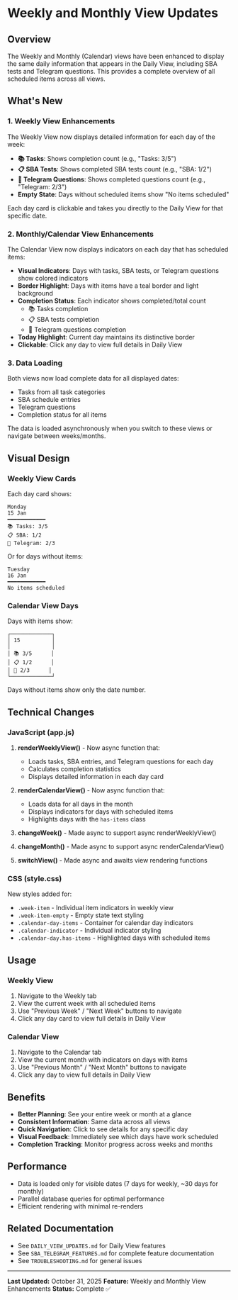 # Weekly and Monthly View Updates

## Overview

The Weekly and Monthly (Calendar) views have been enhanced to display the same daily information that appears in the Daily View, including SBA tests and Telegram questions. This provides a complete overview of all scheduled items across all views.

## What's New

### 1. Weekly View Enhancements

The Weekly View now displays detailed information for each day of the week:

- **📚 Tasks**: Shows completion count (e.g., "Tasks: 3/5")
- **📋 SBA Tests**: Shows completed SBA tests count (e.g., "SBA: 1/2")
- **💬 Telegram Questions**: Shows completed questions count (e.g., "Telegram: 2/3")
- **Empty State**: Days without scheduled items show "No items scheduled"

Each day card is clickable and takes you directly to the Daily View for that specific date.

### 2. Monthly/Calendar View Enhancements

The Calendar View now displays indicators on each day that has scheduled items:

- **Visual Indicators**: Days with tasks, SBA tests, or Telegram questions show colored indicators
- **Border Highlight**: Days with items have a teal border and light background
- **Completion Status**: Each indicator shows completed/total count
  - 📚 Tasks completion
  - 📋 SBA tests completion
  - 💬 Telegram questions completion
- **Today Highlight**: Current day maintains its distinctive border
- **Clickable**: Click any day to view full details in Daily View

### 3. Data Loading

Both views now load complete data for all displayed dates:
- Tasks from all task categories
- SBA schedule entries
- Telegram questions
- Completion status for all items

The data is loaded asynchronously when you switch to these views or navigate between weeks/months.

## Visual Design

### Weekly View Cards

Each day card shows:
```
Monday
15 Jan
━━━━━━━━━━━━
📚 Tasks: 3/5
📋 SBA: 1/2
💬 Telegram: 2/3
```

Or for days without items:
```
Tuesday
16 Jan
━━━━━━━━━━━━
No items scheduled
```

### Calendar View Days

Days with items show:
```
┌─────────────┐
│ 15          │
│             │
│ 📚 3/5      │
│ 📋 1/2      │
│ 💬 2/3      │
└─────────────┘
```

Days without items show only the date number.

## Technical Changes

### JavaScript (app.js)

1. **renderWeeklyView()** - Now async function that:
   - Loads tasks, SBA entries, and Telegram questions for each day
   - Calculates completion statistics
   - Displays detailed information in each day card

2. **renderCalendarView()** - Now async function that:
   - Loads data for all days in the month
   - Displays indicators for days with scheduled items
   - Highlights days with the `has-items` class

3. **changeWeek()** - Made async to support async renderWeeklyView()

4. **changeMonth()** - Made async to support async renderCalendarView()

5. **switchView()** - Made async and awaits view rendering functions

### CSS (style.css)

New styles added for:
- `.week-item` - Individual item indicators in weekly view
- `.week-item-empty` - Empty state text styling
- `.calendar-day-items` - Container for calendar day indicators
- `.calendar-indicator` - Individual indicator styling
- `.calendar-day.has-items` - Highlighted days with scheduled items

## Usage

### Weekly View

1. Navigate to the Weekly tab
2. View the current week with all scheduled items
3. Use "Previous Week" / "Next Week" buttons to navigate
4. Click any day card to view full details in Daily View

### Calendar View

1. Navigate to the Calendar tab
2. View the current month with indicators on days with items
3. Use "Previous Month" / "Next Month" buttons to navigate
4. Click any day to view full details in Daily View

## Benefits

- **Better Planning**: See your entire week or month at a glance
- **Consistent Information**: Same data across all views
- **Quick Navigation**: Click to see details for any specific day
- **Visual Feedback**: Immediately see which days have work scheduled
- **Completion Tracking**: Monitor progress across weeks and months

## Performance

- Data is loaded only for visible dates (7 days for weekly, ~30 days for monthly)
- Parallel database queries for optimal performance
- Efficient rendering with minimal re-renders

## Related Documentation

- See `DAILY_VIEW_UPDATES.md` for Daily View features
- See `SBA_TELEGRAM_FEATURES.md` for complete feature documentation
- See `TROUBLESHOOTING.md` for general issues

---

**Last Updated:** October 31, 2025
**Feature:** Weekly and Monthly View Enhancements
**Status:** Complete ✅

